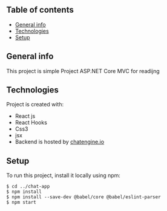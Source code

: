 



## Table of contents
* [General info](#general-info)
* [Technologies](#technologies)
* [Setup](#setup)

## General info
This project is simple Project ASP.NET Core MVC for readijng 
## Technologies
Project is created with:
* React js
* React Hooks
* Css3
* jsx
* Backend is hosted by [chatengine.io](https://chatengine.io )

	
## Setup
To run this project, install it locally using npm:

```
$ cd ../chat-app
$ npm install
$ npm install --save-dev @babel/core @babel/eslint-parser
$ npm start
```
